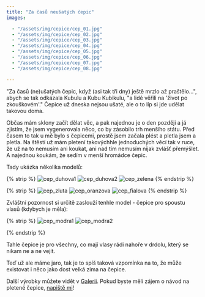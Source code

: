 ```yaml
---
title: "Za časů neušatých čepic"
images:

  - "/assets/img/cepice/cep_01.jpg"
  - "/assets/img/cepice/cep_02.jpg"
  - "/assets/img/cepice/cep_03.jpg"
  - "/assets/img/cepice/cep_04.jpg"
  - "/assets/img/cepice/cep_05.jpg"
  - "/assets/img/cepice/cep_06.jpg"
  - "/assets/img/cepice/cep_07.jpg"
  - "/assets/img/cepice/cep_08.jpg"

---
```


<!--begin_excerpt-->

"Za časů (ne)ušatých čepic, když (asi tak tři dny) ještě mrzlo až praštělo...", abych se tak odkázala Kubulu a Kubu Kubikulu, "a lidé věřili na 'život po zkouškovém'."
Čepice už dneska nejsou ušaté, ale o to líp si jde udělat takovou doma. 

<!--end_excerpt-->

Občas mám sklony začít dělat věc, a pak najednou je o den později a já zjistím, že jsem vygenerovala něco, co by zásobilo trh menšího státu. Před časem to tak u mě bylo s čepicemi, prostě jsem začala plést a pletla jsem a pletla. Na štěstí už mám pletení takovýchhle jednoduchých věcí tak v ruce, že už na to nemusím ani koukat, ani nad tím nemusím nijak zvlášť přemýšlet. A najednou koukám, že sedím v menší hromádce čepic. 

Tady ukázka několika modelů: 

{% strip %}
![cep_duhova1](/assets/img/cepice/cep_01.jpg)
![cep_duhova2](/assets/img/cepice/cep_02.jpg)
![cep_zelena](/assets/img/cepice/cep_03.jpg)
{% endstrip %}

{% strip %}
![cep_zluta](/assets/img/cepice/cep_04.jpg)
![cep_oranzova](/assets/img/cepice/cep_05.jpg)
![cep_fialova](/assets/img/cepice/cep_06.jpg)
{% endstrip %}

Zvláštní pozornost si určitě zaslouží tenhle model - čepice pro spoustu vlasů (kdybych je měla): 

{% strip %}
![cep_modra1](/assets/img/cepice/cep_07.jpg)
![cep_modra2](/assets/img/cepice/cep_08.jpg)
<!-- br -->
{% endstrip %}

Tahle čepice je pro všechny, co mají vlasy rádi nahoře v drdolu, který se nikam ne a ne vejít. 

Teď už ale máme jaro, tak je to spíš taková vzpomínka na to, že může existovat i něco jako dost velká zima na čepice. 

Další výrobky můžete vidět v [Galerii](/galerie/). Pokud byste měli zájem o návod na pletené čepice, [napiště mi](mailto:matcha1309@hotmail.com)!